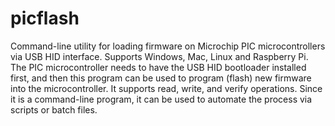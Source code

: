 # picflash
Command-line utility for loading firmware on Microchip PIC microcontrollers via USB HID interface. Supports Windows, Mac, Linux and Raspberry Pi. The PIC microcontroller needs to have the USB HID bootloader installed first, and then this program can be used to program (flash) new firmware into the microcontroller. It supports read, write, and verify operations. Since it is a command-line program, it can be used to automate the process via scripts or batch files.
